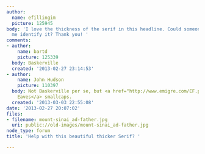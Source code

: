 ```yaml
---
author:
  name: efillingim
  picture: 125945
body: 'I love the thickness of the serif in this headline. Could someone please help
  me identify it? Thank you! '
comments:
- author:
    name: bartd
    picture: 125339
  body: Baskerville
  created: '2013-02-27 23:14:53'
- author:
    name: John Hudson
    picture: 110397
  body: Not Baskerville per se, but <a href="http://www.emigre.com/EF.php?fid=109">Mrs
    Eaves</a> smallcaps.
  created: '2013-03-03 22:55:08'
date: '2013-02-27 20:07:02'
files:
- filename: mount-sinai_ad-father.jpg
  uri: public://old-images/mount-sinai_ad-father.jpg
node_type: forum
title: 'Help with this beautiful thicker Serif? '

---
```

